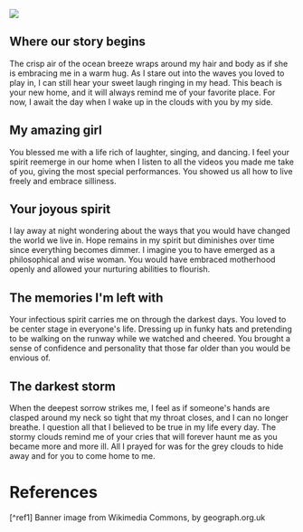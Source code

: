 <a href="https://juncture-digital.org"><img src="https://juncture-digital.org/images/ve-button.png"></a>

<param ve-config 
       title="Ashes into Sand"
       author="Natalie Hart"
       banner="https://iiif.juncture-digital.org/banner/?url=https://upload.wikimedia.org/wikipedia/commons/thumb/7/77/Stormy_Skies%2C_Amroth_Beach_-_geograph.org.uk_-_3214209.jpg/640px-Stormy_Skies%2C_Amroth_Beach_-_geograph.org.uk_-_3214209.jpg"
              layout="vtl">

## Where our story begins

The crisp air of the ocean breeze wraps around my hair and body as if she is embracing me in a warm hug. As I stare out into the waves you loved to play in, I can still hear your sweet laugh ringing in my head. This beach is your new home, and it will always remind me of your favorite place. For now, I await the day when I wake up in the clouds with you by my side.
<param ve-image
       url="https://nhart4.github.io/visual-essay/images/img.643.jpeg">
       

## My amazing girl

You blessed me with a life rich of laughter, singing, and dancing. I feel your spirit reemerge in our home when I listen to all the videos you made me take of you, giving the most special performances. You showed us all how to live freely and embrace silliness.
<param ve-image
       url="https://nhart4.github.io/visual-essay/images/Untitled-12.jpeg">

## Your joyous spirit

I lay away at night wondering about the ways that you would have changed the world we live in. Hope remains in my spirit but diminishes over time since everything becomes dimmer. I imagine you to have emerged as a philosophical and wise woman. You would have embraced motherhood openly and allowed your nurturing abilities to flourish.
<param ve-image 
       url="https://nhart4.github.io/visual-essay/images/BC2A6DB0-9EA4-45B7-8C8F-259DE0CE1351.jpeg">
       
 ## The memories I'm left with
 
Your infectious spirit carries me on through the darkest days. You loved to be center stage in everyone's life. Dressing up in funky hats and pretending to be walking on the runway while we watched and cheered. You brought a sense of confidence and personality that those far older than you would be envious of.
<param ve-image
       url="https://nhart4.github.io/visual-essay/images/img185%20(1).jpeg">
       
## The darkest storm

When the deepest sorrow strikes me, I feel as if someone's hands are clasped around my neck so tight that my throat closes, and I can no longer breathe. I question all that I believed to be true in my life every day. The stormy clouds remind me of your cries that will forever haunt me as you became more and more ill. All I prayed for was for the grey clouds to hide away and for you to come home to me.
<param ve-image
       url="https://nhart4.github.io/visual-essay/images/img087%20(12).jpeg">

# References

[^ref1] Banner image from Wikimedia Commons, by geograph.org.uk


